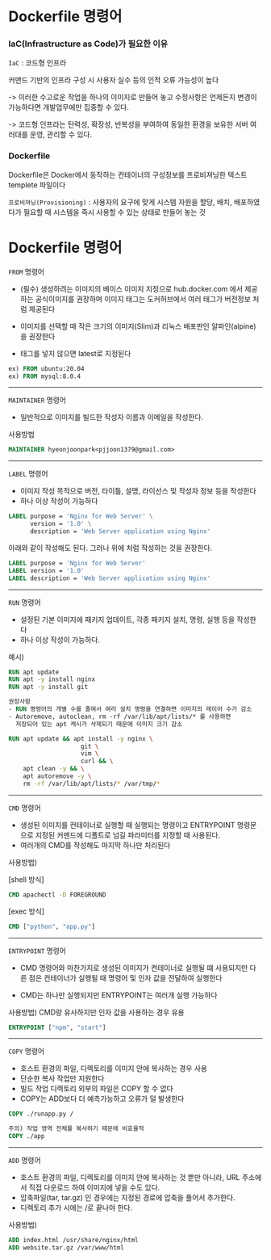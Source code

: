 # Dockerfile 명령어

### IaC(Infrastructure as Code)가 필요한 이유

`IaC` : 코드형 인프라

커맨드 기반의 인프라 구성 시 사용자 실수 등의 인적 오류 가능성이 높다

-> 이러한 수고로운 작업을 하나의 이미지로 만들어 놓고 수정사항은 언제든지 변경이 가능하다면 개발업무에만 집중할 수 있다.

-> 코드형 인프라는 탄력성, 확장성, 반복성을 부여하여 동일한 환경을 보유한 서버 여러대를 운영, 관리할 수 있다.

### Dockerfile

Dockerfile은 Docker에서 동작하는 컨테이너의 구성정보를 프로비져닝한 텍스트 templete 파일이다

`프로비져닝(Provisioning)` : 사용자의 요구에 맞게 시스템 자원을 할당, 배치, 배포하였다가 필요할 때 시스템을 즉시 사용할 수 있는 상태로 만들어 놓는 것

# Dockerfile 명령어

`FROM` 명령어

- (필수) 생성하려는 이미지의 베이스 이미지 지정으로
  hub.docker.com 에서 제공하는 공식이미지를 권장하며 이미지 태그는 도커허브에서
  여러 태그가 버전정보 처럼 제공된다

- 이미지를 선택할 때 작은 크기의 이미지(Slim)과 리눅스 배포판인 알파인(alpine)을 권장한다

- 태그를 넣지 않으면 latest로 지정된다

```Dockerfile
ex) FROM ubuntu:20.04
ex) FROM mysql:8.0.4
```

---

`MAINTAINER` 명령어

- 일반적으로 이미지를 빌드한 작성자 이름과 이메일을 작성한다.

사용방법

```Dockerfile
MAINTAINER hyeonjoonpark<pjjoon1379@gmail.com>
```

---

`LABEL` 명령어

- 이미지 작성 목적으로 버전, 타이틀, 설명, 라이선스 및 작성자 정보 등을 작성한다
- 하나 이상 작성이 가능하다

```Dockerfile
LABEL purpose = 'Nginx for Web Server' \
      version = '1.0' \
      description = 'Web Server application using Nginx'
```

아래와 같이 작성해도 된다. 그러나 위에 처럼 작성하는 것을 권장한다.

```Dockerfile
LABEL purpose = 'Nginx for Web Server'
LABEL version = '1.0'
LABEL description = 'Web Server application using Nginx'
```

---

`RUN` 명령어

- 설정된 기본 이미지에 패키지 업데이트, 각종 패키지 설치, 명령, 실행 등을 작성한다
- 하나 이상 작성이 가능하다.

예시)

```Dockerfile
RUN apt update
RUN apt -y install nginx
RUN apt -y install git

권장사항
- RUN 명령어의 개별 수를 줄여서 여러 설치 명령을 연결하면 이미지의 레이어 수가 감소
- Autoremove, autoclean, rm -rf /var/lib/apt/lists/* 를 사용하면
  저장되어 있는 apt 캐시가 삭제되기 때문에 이미지 크기 감소

RUN apt update && apt install -y nginx \
                    git \
                    vim \
                    curl && \
    apt clean -y && \
    apt autoremove -y \
    rm -rf /var/lib/apt/lists/* /var/tmp/*
```

---

`CMD` 명령어

- 생성된 이미지를 컨테이너로 실행할 때 실행되는 명령이고
  ENTRYPOINT 명령문으로 지정된 커멘드에 디폴트로 넘길 파라미터를 지정할 때 사용된다.
- 여러개의 CMD를 작성해도 마지막 하나만 처리된다

사용방법)

[shell 방식]

```Dockerfile
CMD apachectl -D FOREGROUND
```

[exec 방식]

```Dockerfile
CMD ["python", "app.py"]
```

---

`ENTRYPOINT` 명령어

- CMD 명령어와 마찬가지로 생성된 이미지가 켠테이너로 실행될 떄 사용되지만
  다른 점은 컨테이너가 실행될 때 명령어 및 인자 값을 전달하여 실행한다

- CMD는 하나만 실행되지만 ENTRYPOINT는 여러개 실행 가능하다

사용방법) CMD랑 유사하지만 인자 값을 사용하는 경우 유용

```Dockerfile
ENTRYPOINT ["npm", "start"]
```

---

`COPY` 명령어

- 호스트 환경의 파일, 디렉토리를 이미지 안에 복사하는 경우 사용
- 단순한 복사 작업만 지원한다
- 빌드 작업 디렉토리 외부의 파일은 COPY 할 수 없다
- COPY는 ADD보다 더 예측가능하고 오류가 덜 발생한다

```Dockerfile
COPY ./runapp.py /

주의) 작업 영역 전체를 복사하기 때문에 비효율적
COPY ./app
```

---

`ADD` 명령어

- 호스트 환경의 파일, 디렉토리를 이미지 안에 복사하는 것 뿐만 아니라, URL 주소에서 직접 다운로드 하여 이미지에 넣을 수도 있다.
- 압축파일(tar, tar.gz) 인 경우에는 지정된 경로에 압축을 풀어서 추가한다.
- 디렉토리 추가 시에는 /로 끝나야 한다.

사용방법)

```Dockerfile
ADD index.html /usr/share/nginx/html
ADD website.tar.gz /var/www/html
```
